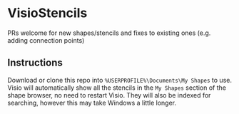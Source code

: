 # VisioStencils

PRs welcome for new shapes/stencils and fixes to existing ones (e.g. adding connection points)

## Instructions
Download or clone this repo into `%USERPROFILE%\Documents\My Shapes` to use. Visio will automatically show all the stencils in the `My Shapes` section of the shape browser, no need to restart Visio. They will also be indexed for searching, however this may take Windows a little longer.
